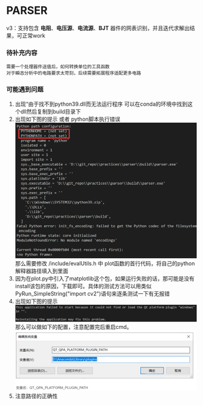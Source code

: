 # PARSER

v3：支持包含 **电阻**、**电压源**、**电流源**、**BJT** 器件的网表识别，并且迭代求解出结果，可正常work

### 待补充内容
    需要一个处理器件送值后，如何转换单位的工具函数
    对于瞬态分析中的电路要求太苛刻，后续需要拓展程序适配更多电路
### 可能遇到问题
1. 出现“由于找不到python39.dll而无法运行程序
    可以在conda的环境中找到这个dll然后复制到build目录下
2. 出现如下图的提示 或者 python脚本执行错误
![error1](pic/error1.png)
    那么需要修改 /include/evalUtils.h 中 plot函数的首行代码，将自己的python解释器路径填入到里面
1. 因为在plot.py中引入了matplotlib这个包，如果运行失败的话，那可能是没有install该包的原因，下载即可。具体的测试方法可以用类似PyRun_SimpleString("import cv2")语句来逐条测试一下有无报错
2. 出现如下图的提示
![error2](pic/error2.png)
    那么可以做如下的配置，注意配置完后重启cmd。
![solution2](pic/solution2.png)
5. 注意路径的正确性